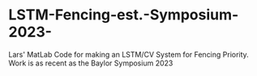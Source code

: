 # LSTM-Fencing-est.-Symposium-2023-
Lars' MatLab Code for making an LSTM/CV System for Fencing Priority. Work is as recent as the Baylor Symposium 2023
